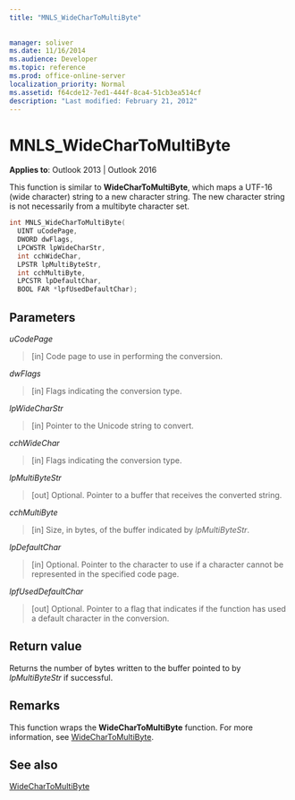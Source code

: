 ```yaml
---
title: "MNLS_WideCharToMultiByte"
 
 
manager: soliver
ms.date: 11/16/2014
ms.audience: Developer
ms.topic: reference
ms.prod: office-online-server
localization_priority: Normal
ms.assetid: f64cde12-7ed1-444f-8ca4-51cb3ea514cf
description: "Last modified: February 21, 2012"
---
```


# MNLS_WideCharToMultiByte

  
  
**Applies to**: Outlook 2013 | Outlook 2016 
  
This function is similar to **WideCharToMultiByte**, which maps a UTF-16 (wide character) string to a new character string. The new character string is not necessarily from a multibyte character set.
  
```cpp
int MNLS_WideCharToMultiByte(
  UINT uCodePage,
  DWORD dwFlags,
  LPCWSTR lpWideCharStr,
  int cchWideChar,
  LPSTR lpMultiByteStr,
  int cchMultiByte,
  LPCSTR lpDefaultChar,
  BOOL FAR *lpfUsedDefaultChar);
```

## Parameters

 _uCodePage_
  
> [in] Code page to use in performing the conversion.
    
 _dwFlags_
  
> [in] Flags indicating the conversion type.
    
 _lpWideCharStr_
  
> [in] Pointer to the Unicode string to convert.
    
 _cchWideChar_
  
> [in] Flags indicating the conversion type.
    
 _lpMultiByteStr_
  
> [out] Optional. Pointer to a buffer that receives the converted string.
    
 _cchMultiByte_
  
> [in] Size, in bytes, of the buffer indicated by  _lpMultiByteStr_.
    
 _lpDefaultChar_
  
> [in] Optional. Pointer to the character to use if a character cannot be represented in the specified code page.
    
 _lpfUsedDefaultChar_
  
> [out] Optional. Pointer to a flag that indicates if the function has used a default character in the conversion.
    
## Return value

Returns the number of bytes written to the buffer pointed to by  _lpMultiByteStr_ if successful. 
  
## Remarks

This function wraps the **WideCharToMultiByte** function. For more information, see [WideCharToMultiByte](https://msdn.microsoft.com/library/dd374130%28VS.85%29.aspx).
  
## See also



[WideCharToMultiByte](https://msdn.microsoft.com/library/dd374130%28VS.85%29.aspx)

